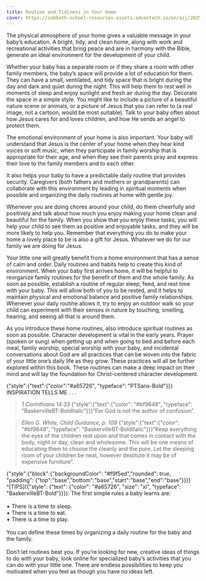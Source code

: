 ```yaml
---
title: Routine and Tidiness in Your Home
cover: https://sabbath-school-resources-assets.adventech.io/en/aij/2025-00-bb-pb/part-1-07-other-tools-for-your-babys-spiritual-growth/tools.png
---
```


The physical atmosphere of your home gives a valuable message in your baby’s education. A bright, tidy, and clean home, along with work and recreational activities that bring peace and are in harmony with the Bible, generate an ideal environment for the development of your child.

Whether your baby has a separate room or if they share a room with other family members, the baby’s space will provide a lot of education for them. They can have a small, ventilated, and tidy space that is bright during the day and dark and quiet during the night. This will help them to rest well in moments of sleep and enjoy sunlight and fresh air during the day. Decorate the space in a simple style. You might like to include a picture of a beautiful nature scene or animals, or a picture of Jesus that you can refer to (a real image, not a cartoon, would be most suitable). Talk to your baby often about how Jesus cares for and loves children, and how He sends an angel to protect them.

The emotional environment of your home is also important. Your baby will understand that Jesus is the center of your home when they hear kind voices or soft music, when they participate in family worship that is appropriate for their age, and when they see their parents pray and express their love to the family members and to each other.

It also helps your baby to have a predictable daily routine that provides security. Caregivers (both fathers and mothers or grandparents) can collaborate with this environment by leading in spiritual moments when possible and organizing the daily routines at home with gentle joy.

Whenever you are doing chores around your child, do them cheerfully and positively and talk about how much you enjoy making your home clean and beautiful for the family. When you show that you enjoy these tasks, you will help your child to see them as positive and enjoyable tasks, and they will be more likely to help you. Remember that everything you do to make your home a lovely place to be is also a gift for Jesus. Whatever we do for our family we are doing for Jesus.

Your little one will greatly benefit from a home environment that has a sense of calm and order. Daily routines and habits help to create this kind of environment. When your baby first arrives home, it will be helpful to reorganize family routines for the benefit of them and the whole family. As soon as possible, establish a routine of regular sleep, feed, and rest time with your baby. This will allow both of you to be rested, and it helps to maintain physical and emotional balance and positive family relationships. Whenever your daily routine allows it, try to enjoy an outdoor walk so your child can experiment with their senses in nature by touching, smelling, hearing, and seeing all that is around them.

As you introduce these home routines, also introduce spiritual routines as soon as possible. Character development is vital in the early years. Prayer (spoken or sung) when getting up and when going to bed and before each meal, family worship, special worship with your baby, and incidental conversations about God are all practices that can be woven into the fabric of your little one’s daily life as they grow. These practices will all be further explored within this book. These routines can make a deep impact on their mind and will lay the foundation for Christ-centered character development.

{"style":{"text":{"color":"#a65726", "typeface": "PTSans-Bold"}}}
INSPIRATION TELLS ME . . .

> <cite>1 Corinthians 14:33</cite>
> {"style":{"text":{"color": "#bf9648", "typeface": "BaskervilleBT-BoldItalic"}}}“For God is not the author of confusion”.

> <cite>Ellen G. White, Child Guidance, p. 109</cite>
> {"style":{"text":{"color": "#bf9648", "typeface": "BaskervilleBT-BoldItalic"}}}“Keep everything the eyes of the children rest upon and that comes in contact with the body, night or day, clean and wholesome. This will be one means of educating them to choose the cleanly and the pure. Let the sleeping room of your children be neat, however destitute it may be of expensive furniture”.

{"style":{"block":{"backgroundColor": "#f9f5ed","rounded": true, "padding": {"top":"base","bottom":"base","start":"base","end":"base"}}}}
^[TIPS]({"style": {"text": {"color": "#a65726", "size": "xl", "typeface": "BaskervilleBT-Bold"}}}): The first simple rules a baby learns are:
\
\
**+** There is a time to sleep.\
**+** There is a time to eat.\
**+** There is a time to play.\
\
You can define these times by organizing a daily routine for the baby and the family.\
\
Don’t let routines beat you. If you’re looking for new, creative ideas of things to do with your baby, look online for specialized baby’s activities that you can do with your little one. There are endless possibilities to keep you motivated when you feel as though you have no ideas left.